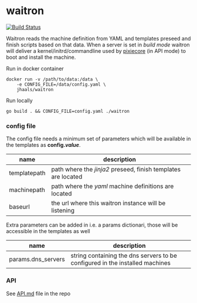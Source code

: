 # waitron
[![Build Status](https://travis-ci.org/jhaals/waitron.svg?branch=master)](https://travis-ci.org/jhaals/waitron)

Waitron reads the machine definition from YAML and templates preseed and finish scripts based on that data. When a server is set in _build mode_ waitron will deliver a kernel/initrd/commandline used by [pixiecore](https://github.com/danderson/pixiecore) (in API mode) to boot and install the machine.

Run in docker container

    docker run -v /path/to/data:/data \
        -e CONFIG_FILE=/data/config.yaml \
        jhaals/waitron

Run locally

    go build . && CONFIG_FILE=config.yaml ./waitron

### config file
The config file needs a minimum set of parameters which will be available in the templates as **config._value_**.

name | description
--- | ---
templatepath | path where the _jinja2_ preseed, finish templates are located
machinepath | path where the _yaml_ machine definitions are located
baseurl | the url where this waitron instance will be listening

Extra parameters can be added in i.e. a params dictionari, those will be accessible in the templates as well

name | description
--- | ---
params.dns_servers | string containing the dns servers to be configured in the installed machines

### API

See [API.md](API.md) file in the repo
